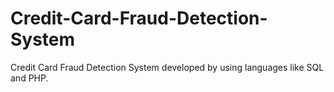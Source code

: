 # Credit-Card-Fraud-Detection-System
Credit Card Fraud Detection System developed by using languages like SQL and PHP.
